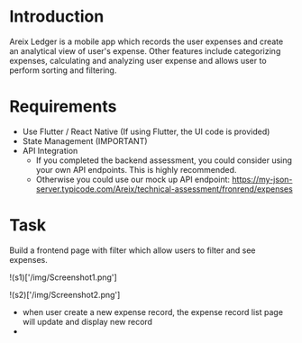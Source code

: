 # Introduction

Areix Ledger is a mobile app which records the user expenses and create an analytical view of user's expense. Other features include categorizing expenses, calculating and analyzing user expense and allows user to perform sorting and filtering.

# Requirements

- Use Flutter / React Native  (If using Flutter, the UI code is provided)
- State Management (IMPORTANT)
- API Integration
    - If you completed the backend assessment, you could consider using your own API endpoints. This is highly recommended.
    - Otherwise you could use our mock up API endpoint: https://my-json-server.typicode.com/Areix/technical-assessment/fronrend/expenses

# Task
Build a frontend page with filter which allow users to filter and see expenses.

!(s1)['/img/Screenshot1.png']

!(s2)['/img/Screenshot2.png']

- when user create a new expense record, the expense record list page will update and display new record
- 

